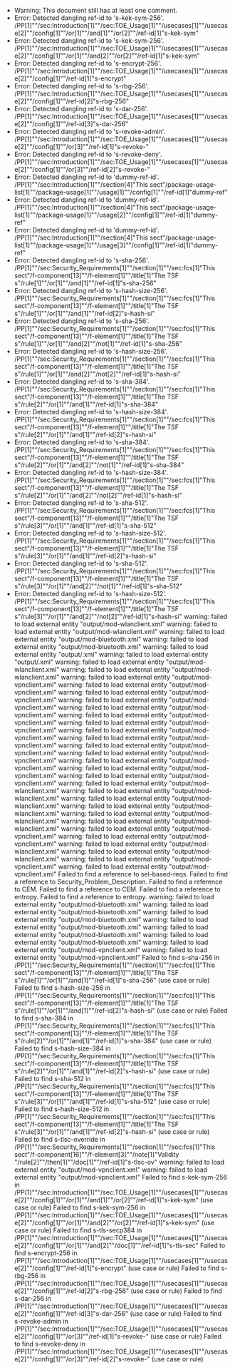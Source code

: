 * Warning: This document still has at least one comment.
* Error: Detected dangling ref-id to 's-kek-sym-256'.
	  /PP[1]""/sec:Introduction[1]""/sec:TOE_Usage[1]""/usecases[1]""/usecase[2]""/config[1]""/or[1]""/and[1]""/or[2]""/ref-id[1]"s-kek-sym"
* Error: Detected dangling ref-id to 's-kek-sym-256'.
	  /PP[1]""/sec:Introduction[1]""/sec:TOE_Usage[1]""/usecases[1]""/usecase[2]""/config[1]""/or[1]""/and[2]""/or[2]""/ref-id[1]"s-kek-sym"
* Error: Detected dangling ref-id to 's-encrypt-256'.
	  /PP[1]""/sec:Introduction[1]""/sec:TOE_Usage[1]""/usecases[1]""/usecase[2]""/config[1]""/ref-id[1]"s-encrypt"
* Error: Detected dangling ref-id to 's-rbg-256'.
	  /PP[1]""/sec:Introduction[1]""/sec:TOE_Usage[1]""/usecases[1]""/usecase[2]""/config[1]""/ref-id[2]"s-rbg-256"
* Error: Detected dangling ref-id to 's-dar-256'.
	  /PP[1]""/sec:Introduction[1]""/sec:TOE_Usage[1]""/usecases[1]""/usecase[2]""/config[1]""/ref-id[3]"s-dar-256"
* Error: Detected dangling ref-id to 's-revoke-admin'.
	  /PP[1]""/sec:Introduction[1]""/sec:TOE_Usage[1]""/usecases[1]""/usecase[2]""/config[1]""/or[3]""/ref-id[1]"s-revoke-"
* Error: Detected dangling ref-id to 's-revoke-deny'.
	  /PP[1]""/sec:Introduction[1]""/sec:TOE_Usage[1]""/usecases[1]""/usecase[2]""/config[1]""/or[3]""/ref-id[2]"s-revoke-"
* Error: Detected dangling ref-id to 'dummy-ref-id'.
	  /PP[1]""/sec:Introduction[1]""/section[4]"This sect"/package-usage-list[1]""/package-usage[1]""/usage[1]""/config[1]""/ref-id[1]"dummy-ref"
* Error: Detected dangling ref-id to 'dummy-ref-id'.
	  /PP[1]""/sec:Introduction[1]""/section[4]"This sect"/package-usage-list[1]""/package-usage[1]""/usage[2]""/config[1]""/ref-id[1]"dummy-ref"
* Error: Detected dangling ref-id to 'dummy-ref-id'.
	  /PP[1]""/sec:Introduction[1]""/section[4]"This sect"/package-usage-list[1]""/package-usage[1]""/usage[3]""/config[1]""/ref-id[1]"dummy-ref"
* Error: Detected dangling ref-id to 's-sha-256'.
	  /PP[1]""/sec:Security_Requirements[1]""/section[1]""/sec:fcs[1]"This sect"/f-component[13]""/f-element[1]""/title[1]"The TSF s"/rule[1]""/or[1]""/and[1]""/ref-id[1]"s-sha-256"
* Error: Detected dangling ref-id to 's-hash-size-256'.
	  /PP[1]""/sec:Security_Requirements[1]""/section[1]""/sec:fcs[1]"This sect"/f-component[13]""/f-element[1]""/title[1]"The TSF s"/rule[1]""/or[1]""/and[1]""/ref-id[2]"s-hash-si"
* Error: Detected dangling ref-id to 's-sha-256'.
	  /PP[1]""/sec:Security_Requirements[1]""/section[1]""/sec:fcs[1]"This sect"/f-component[13]""/f-element[1]""/title[1]"The TSF s"/rule[1]""/or[1]""/and[2]""/not[1]""/ref-id[1]"s-sha-256"
* Error: Detected dangling ref-id to 's-hash-size-256'.
	  /PP[1]""/sec:Security_Requirements[1]""/section[1]""/sec:fcs[1]"This sect"/f-component[13]""/f-element[1]""/title[1]"The TSF s"/rule[1]""/or[1]""/and[2]""/not[2]""/ref-id[1]"s-hash-si"
* Error: Detected dangling ref-id to 's-sha-384'.
	  /PP[1]""/sec:Security_Requirements[1]""/section[1]""/sec:fcs[1]"This sect"/f-component[13]""/f-element[1]""/title[1]"The TSF s"/rule[2]""/or[1]""/and[1]""/ref-id[1]"s-sha-384"
* Error: Detected dangling ref-id to 's-hash-size-384'.
	  /PP[1]""/sec:Security_Requirements[1]""/section[1]""/sec:fcs[1]"This sect"/f-component[13]""/f-element[1]""/title[1]"The TSF s"/rule[2]""/or[1]""/and[1]""/ref-id[2]"s-hash-si"
* Error: Detected dangling ref-id to 's-sha-384'.
	  /PP[1]""/sec:Security_Requirements[1]""/section[1]""/sec:fcs[1]"This sect"/f-component[13]""/f-element[1]""/title[1]"The TSF s"/rule[2]""/or[1]""/and[2]""/not[1]""/ref-id[1]"s-sha-384"
* Error: Detected dangling ref-id to 's-hash-size-384'.
	  /PP[1]""/sec:Security_Requirements[1]""/section[1]""/sec:fcs[1]"This sect"/f-component[13]""/f-element[1]""/title[1]"The TSF s"/rule[2]""/or[1]""/and[2]""/not[2]""/ref-id[1]"s-hash-si"
* Error: Detected dangling ref-id to 's-sha-512'.
	  /PP[1]""/sec:Security_Requirements[1]""/section[1]""/sec:fcs[1]"This sect"/f-component[13]""/f-element[1]""/title[1]"The TSF s"/rule[3]""/or[1]""/and[1]""/ref-id[1]"s-sha-512"
* Error: Detected dangling ref-id to 's-hash-size-512'.
	  /PP[1]""/sec:Security_Requirements[1]""/section[1]""/sec:fcs[1]"This sect"/f-component[13]""/f-element[1]""/title[1]"The TSF s"/rule[3]""/or[1]""/and[1]""/ref-id[2]"s-hash-si"
* Error: Detected dangling ref-id to 's-sha-512'.
	  /PP[1]""/sec:Security_Requirements[1]""/section[1]""/sec:fcs[1]"This sect"/f-component[13]""/f-element[1]""/title[1]"The TSF s"/rule[3]""/or[1]""/and[2]""/not[1]""/ref-id[1]"s-sha-512"
* Error: Detected dangling ref-id to 's-hash-size-512'.
	  /PP[1]""/sec:Security_Requirements[1]""/section[1]""/sec:fcs[1]"This sect"/f-component[13]""/f-element[1]""/title[1]"The TSF s"/rule[3]""/or[1]""/and[2]""/not[2]""/ref-id[1]"s-hash-si"
warning: failed to load external entity "output/mod-wlanclient.xml"
warning: failed to load external entity "output/mod-wlanclient.xml"
warning: failed to load external entity "output/mod-bluetooth.xml"
warning: failed to load external entity "output/mod-bluetooth.xml"
warning: failed to load external entity "output/.xml"
warning: failed to load external entity "output/.xml"
warning: failed to load external entity "output/mod-wlanclient.xml"
warning: failed to load external entity "output/mod-wlanclient.xml"
warning: failed to load external entity "output/mod-vpnclient.xml"
warning: failed to load external entity "output/mod-vpnclient.xml"
warning: failed to load external entity "output/mod-vpnclient.xml"
warning: failed to load external entity "output/mod-vpnclient.xml"
warning: failed to load external entity "output/mod-vpnclient.xml"
warning: failed to load external entity "output/mod-vpnclient.xml"
warning: failed to load external entity "output/mod-vpnclient.xml"
warning: failed to load external entity "output/mod-vpnclient.xml"
warning: failed to load external entity "output/mod-vpnclient.xml"
warning: failed to load external entity "output/mod-vpnclient.xml"
warning: failed to load external entity "output/mod-vpnclient.xml"
warning: failed to load external entity "output/mod-vpnclient.xml"
warning: failed to load external entity "output/mod-vpnclient.xml"
warning: failed to load external entity "output/mod-vpnclient.xml"
warning: failed to load external entity "output/mod-wlanclient.xml"
warning: failed to load external entity "output/mod-wlanclient.xml"
warning: failed to load external entity "output/mod-wlanclient.xml"
warning: failed to load external entity "output/mod-wlanclient.xml"
warning: failed to load external entity "output/mod-wlanclient.xml"
warning: failed to load external entity "output/mod-wlanclient.xml"
warning: failed to load external entity "output/mod-vpnclient.xml"
warning: failed to load external entity "output/mod-vpnclient.xml"
warning: failed to load external entity "output/mod-wlanclient.xml"
warning: failed to load external entity "output/mod-wlanclient.xml"
warning: failed to load external entity "output/mod-vpnclient.xml"
warning: failed to load external entity "output/mod-vpnclient.xml"
 Failed to find a reference to sel-based-reqs.
 Failed to find a reference to Security_Problem_Description.
 Failed to find a reference to CEM.
 Failed to find a reference to CEM.
 Failed to find a reference to entropy.
 Failed to find a reference to entropy.
warning: failed to load external entity "output/mod-bluetooth.xml"
warning: failed to load external entity "output/mod-bluetooth.xml"
warning: failed to load external entity "output/mod-bluetooth.xml"
warning: failed to load external entity "output/mod-bluetooth.xml"
warning: failed to load external entity "output/mod-bluetooth.xml"
warning: failed to load external entity "output/mod-bluetooth.xml"
warning: failed to load external entity "output/mod-vpnclient.xml"
warning: failed to load external entity "output/mod-vpnclient.xml"
 Failed to find s-sha-256 in /PP[1]""/sec:Security_Requirements[1]""/section[1]""/sec:fcs[1]"This sect"/f-component[13]""/f-element[1]""/title[1]"The TSF s"/rule[1]""/or[1]""/and[1]""/ref-id[1]"s-sha-256" (use case or rule)
 Failed to find s-hash-size-256 in /PP[1]""/sec:Security_Requirements[1]""/section[1]""/sec:fcs[1]"This sect"/f-component[13]""/f-element[1]""/title[1]"The TSF s"/rule[1]""/or[1]""/and[1]""/ref-id[2]"s-hash-si" (use case or rule)
 Failed to find s-sha-384 in /PP[1]""/sec:Security_Requirements[1]""/section[1]""/sec:fcs[1]"This sect"/f-component[13]""/f-element[1]""/title[1]"The TSF s"/rule[2]""/or[1]""/and[1]""/ref-id[1]"s-sha-384" (use case or rule)
 Failed to find s-hash-size-384 in /PP[1]""/sec:Security_Requirements[1]""/section[1]""/sec:fcs[1]"This sect"/f-component[13]""/f-element[1]""/title[1]"The TSF s"/rule[2]""/or[1]""/and[1]""/ref-id[2]"s-hash-si" (use case or rule)
 Failed to find s-sha-512 in /PP[1]""/sec:Security_Requirements[1]""/section[1]""/sec:fcs[1]"This sect"/f-component[13]""/f-element[1]""/title[1]"The TSF s"/rule[3]""/or[1]""/and[1]""/ref-id[1]"s-sha-512" (use case or rule)
 Failed to find s-hash-size-512 in /PP[1]""/sec:Security_Requirements[1]""/section[1]""/sec:fcs[1]"This sect"/f-component[13]""/f-element[1]""/title[1]"The TSF s"/rule[3]""/or[1]""/and[1]""/ref-id[2]"s-hash-si" (use case or rule)
 Failed to find s-tlsc-override in /PP[1]""/sec:Security_Requirements[1]""/section[1]""/sec:fcs[1]"This sect"/f-component[16]""/f-element[3]""/note[1]"Validity "/rule[2]""/then[1]""/doc[1]""/ref-id[1]"s-tlsc-ov"
warning: failed to load external entity "output/mod-vpnclient.xml"
warning: failed to load external entity "output/mod-vpnclient.xml"
 Failed to find s-kek-sym-256 in /PP[1]""/sec:Introduction[1]""/sec:TOE_Usage[1]""/usecases[1]""/usecase[2]""/config[1]""/or[1]""/and[1]""/or[2]""/ref-id[1]"s-kek-sym" (use case or rule)
 Failed to find s-kek-sym-256 in /PP[1]""/sec:Introduction[1]""/sec:TOE_Usage[1]""/usecases[1]""/usecase[2]""/config[1]""/or[1]""/and[2]""/or[2]""/ref-id[1]"s-kek-sym" (use case or rule)
 Failed to find s-tls-secp384 in /PP[1]""/sec:Introduction[1]""/sec:TOE_Usage[1]""/usecases[1]""/usecase[2]""/config[1]""/or[1]""/and[2]""/doc[1]""/ref-id[1]"s-tls-sec"
 Failed to find s-encrypt-256 in /PP[1]""/sec:Introduction[1]""/sec:TOE_Usage[1]""/usecases[1]""/usecase[2]""/config[1]""/ref-id[1]"s-encrypt" (use case or rule)
 Failed to find s-rbg-256 in /PP[1]""/sec:Introduction[1]""/sec:TOE_Usage[1]""/usecases[1]""/usecase[2]""/config[1]""/ref-id[2]"s-rbg-256" (use case or rule)
 Failed to find s-dar-256 in /PP[1]""/sec:Introduction[1]""/sec:TOE_Usage[1]""/usecases[1]""/usecase[2]""/config[1]""/ref-id[3]"s-dar-256" (use case or rule)
 Failed to find s-revoke-admin in /PP[1]""/sec:Introduction[1]""/sec:TOE_Usage[1]""/usecases[1]""/usecase[2]""/config[1]""/or[3]""/ref-id[1]"s-revoke-" (use case or rule)
 Failed to find s-revoke-deny in /PP[1]""/sec:Introduction[1]""/sec:TOE_Usage[1]""/usecases[1]""/usecase[2]""/config[1]""/or[3]""/ref-id[2]"s-revoke-" (use case or rule)
